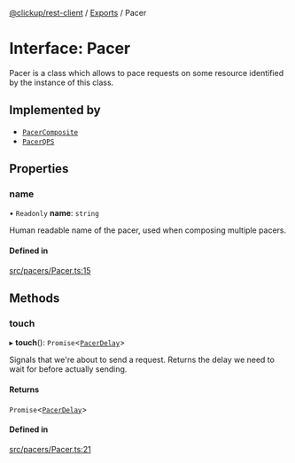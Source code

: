 [@clickup/rest-client](../README.md) / [Exports](../modules.md) / Pacer

# Interface: Pacer

Pacer is a class which allows to pace requests on some resource identified by
the instance of this class.

## Implemented by

- [`PacerComposite`](../classes/PacerComposite.md)
- [`PacerQPS`](../classes/PacerQPS.md)

## Properties

### name

• `Readonly` **name**: `string`

Human readable name of the pacer, used when composing multiple pacers.

#### Defined in

[src/pacers/Pacer.ts:15](https://github.com/clickup/rest-client/blob/master/src/pacers/Pacer.ts#L15)

## Methods

### touch

▸ **touch**(): `Promise`\<[`PacerDelay`](PacerDelay.md)\>

Signals that we're about to send a request. Returns the delay we need to
wait for before actually sending.

#### Returns

`Promise`\<[`PacerDelay`](PacerDelay.md)\>

#### Defined in

[src/pacers/Pacer.ts:21](https://github.com/clickup/rest-client/blob/master/src/pacers/Pacer.ts#L21)
